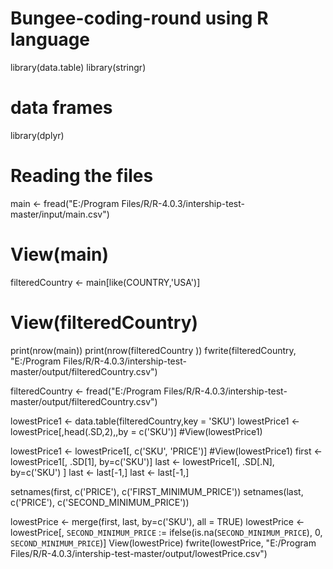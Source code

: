 # Bungee-coding-round using R language


library(data.table)
library(stringr)
# data frames
library(dplyr)

# Reading the files
main <- fread("E:/Program Files/R/R-4.0.3/intership-test-master/input/main.csv")
# View(main)    

filteredCountry <- main[like(COUNTRY,'USA')]
# View(filteredCountry)

print(nrow(main))
print(nrow(filteredCountry ))
fwrite(filteredCountry, "E:/Program Files/R/R-4.0.3/intership-test-master/output/filteredCountry.csv")

filteredCountry <- fread("E:/Program Files/R/R-4.0.3/intership-test-master/output/filteredCountry.csv")

lowestPrice1 <- data.table(filteredCountry,key = 'SKU')
lowestPrice1 <- lowestPrice[,head(.SD,2),,by = c('SKU')]
#View(lowestPrice1)

lowestPrice1 <- lowestPrice1[, c('SKU', 'PRICE')]
#View(lowestPrice1)
first <- lowestPrice1[, .SD[1], by=c('SKU')]
last <- lowestPrice1[, .SD[.N], by=c('SKU') ]
last <- last[-1,]
last <- last[-1,]

setnames(first, c('PRICE'), c('FIRST_MINIMUM_PRICE'))
setnames(last, c('PRICE'), c('SECOND_MINIMUM_PRICE'))


lowestPrice <- merge(first, last, by=c('SKU'), all = TRUE)
lowestPrice <- lowestPrice[, `SECOND_MINIMUM_PRICE` := ifelse(is.na(`SECOND_MINIMUM_PRICE`), 0, `SECOND_MINIMUM_PRICE`)]
View(lowestPrice)
fwrite(lowestPrice, "E:/Program Files/R/R-4.0.3/intership-test-master/output/lowestPrice.csv")


